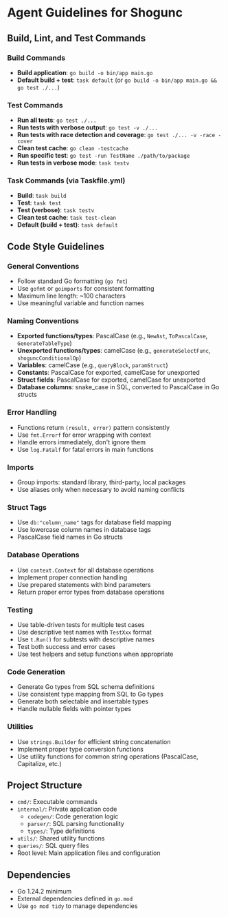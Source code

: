 # Agent Guidelines for Shogunc

## Build, Lint, and Test Commands

### Build Commands

- **Build application**: `go build -o bin/app main.go`
- **Default build + test**: `task default` (or `go build -o bin/app main.go && go test ./...`)

### Test Commands

- **Run all tests**: `go test ./...`
- **Run tests with verbose output**: `go test -v ./...`
- **Run tests with race detection and coverage**: `go test ./... -v -race -cover`
- **Clean test cache**: `go clean -testcache`
- **Run specific test**: `go test -run TestName ./path/to/package`
- **Run tests in verbose mode**: `task testv`

### Task Commands (via Taskfile.yml)

- **Build**: `task build`
- **Test**: `task test`
- **Test (verbose)**: `task testv`
- **Clean test cache**: `task test-clean`
- **Default (build + test)**: `task default`

## Code Style Guidelines

### General Conventions

- Follow standard Go formatting (`go fmt`)
- Use `gofmt` or `goimports` for consistent formatting
- Maximum line length: ~100 characters
- Use meaningful variable and function names

### Naming Conventions

- **Exported functions/types**: PascalCase (e.g., `NewAst`, `ToPascalCase`, `GenerateTableType`)
- **Unexported functions/types**: camelCase (e.g., `generateSelectFunc`, `shoguncConditionalOp`)
- **Variables**: camelCase (e.g., `queryBlock`, `paramStruct`)
- **Constants**: PascalCase for exported, camelCase for unexported
- **Struct fields**: PascalCase for exported, camelCase for unexported
- **Database columns**: snake_case in SQL, converted to PascalCase in Go structs

### Error Handling

- Functions return `(result, error)` pattern consistently
- Use `fmt.Errorf` for error wrapping with context
- Handle errors immediately, don't ignore them
- Use `log.Fatalf` for fatal errors in main functions

### Imports

- Group imports: standard library, third-party, local packages
- Use aliases only when necessary to avoid naming conflicts

### Struct Tags

- Use `db:"column_name"` tags for database field mapping
- Use lowercase column names in database tags
- PascalCase field names in Go structs

### Database Operations

- Use `context.Context` for all database operations
- Implement proper connection handling
- Use prepared statements with bind parameters
- Return proper error types from database operations

### Testing

- Use table-driven tests for multiple test cases
- Use descriptive test names with `TestXxx` format
- Use `t.Run()` for subtests with descriptive names
- Test both success and error cases
- Use test helpers and setup functions when appropriate

### Code Generation

- Generate Go types from SQL schema definitions
- Use consistent type mapping from SQL to Go types
- Generate both selectable and insertable types
- Handle nullable fields with pointer types

### Utilities

- Use `strings.Builder` for efficient string concatenation
- Implement proper type conversion functions
- Use utility functions for common string operations (PascalCase, Capitalize, etc.)

## Project Structure

- `cmd/`: Executable commands
- `internal/`: Private application code
  - `codegen/`: Code generation logic
  - `parser/`: SQL parsing functionality
  - `types/`: Type definitions
- `utils/`: Shared utility functions
- `queries/`: SQL query files
- Root level: Main application files and configuration

## Dependencies

- Go 1.24.2 minimum
- External dependencies defined in `go.mod`
- Use `go mod tidy` to manage dependencies

